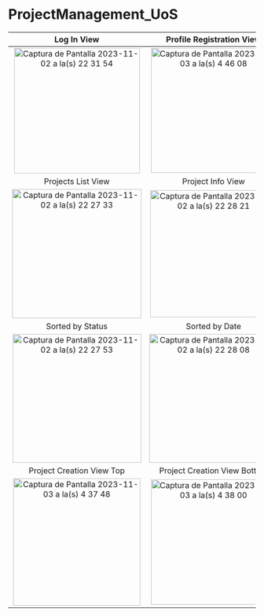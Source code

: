 # ProjectManagement_UoS
| Log In View             |  Profile Registration View  |
:-------------------------:|:-------------------------:
<img width="256" alt="Captura de Pantalla 2023-11-02 a la(s) 22 31 54" src="https://github.com/JavierFo/ProjectManagement_UoS/assets/55770672/dc86a358-3e66-4f7d-9b71-ce8c73d3d586">|<img width="255" alt="Captura de Pantalla 2023-11-03 a la(s) 4 46 08" src="https://github.com/JavierFo/ProjectManagement_UoS/assets/55770672/70fc79d5-9c03-41a4-8f6c-844c5f72fb0a">
| Projects List View             |  Project Info View  |
<img width="263" alt="Captura de Pantalla 2023-11-02 a la(s) 22 27 33" src="https://github.com/JavierFo/ProjectManagement_UoS/assets/55770672/11691370-144c-41ec-98cd-5bfb7d3ae2e3">|<img width="259" alt="Captura de Pantalla 2023-11-02 a la(s) 22 28 21" src="https://github.com/JavierFo/ProjectManagement_UoS/assets/55770672/f5b067dc-d347-40c7-8203-cccc0ffaa565">
| Sorted by Status             |  Sorted by Date  |
<img width="262" alt="Captura de Pantalla 2023-11-02 a la(s) 22 27 53" src="https://github.com/JavierFo/ProjectManagement_UoS/assets/55770672/759d9e37-829f-4f5f-afbf-4fd938aadce2">|<img width="262" alt="Captura de Pantalla 2023-11-02 a la(s) 22 28 08" src="https://github.com/JavierFo/ProjectManagement_UoS/assets/55770672/d664d66a-8d55-42f2-a718-ca99b04b1cdb">
| Project Creation View Top         |  Project Creation View Bottom |
<img width="259" alt="Captura de Pantalla 2023-11-03 a la(s) 4 37 48" src="https://github.com/JavierFo/ProjectManagement_UoS/assets/55770672/653661e1-d733-4857-81d8-84279144f278">|<img width="255" alt="Captura de Pantalla 2023-11-03 a la(s) 4 38 00" src="https://github.com/JavierFo/ProjectManagement_UoS/assets/55770672/ce3187cd-9698-46ec-962f-77a84806a418">
